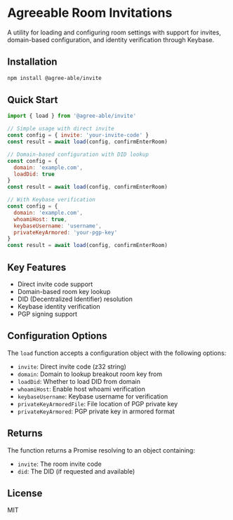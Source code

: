 # Agreeable Room Invitations 

A utility for loading and configuring room settings with support for invites, domain-based configuration, and identity verification through Keybase.

## Installation

```bash
npm install @agree-able/invite
```

## Quick Start

```javascript
import { load } from '@agree-able/invite'

// Simple usage with direct invite
const config = { invite: 'your-invite-code' }
const result = await load(config, confirmEnterRoom)

// Domain-based configuration with DID lookup
const config = { 
  domain: 'example.com',
  loadDid: true
}
const result = await load(config, confirmEnterRoom)

// With Keybase verification
const config = {
  domain: 'example.com',
  whoamiHost: true,
  keybaseUsername: 'username',
  privateKeyArmored: 'your-pgp-key'
}
const result = await load(config, confirmEnterRoom)
```

## Key Features

- Direct invite code support
- Domain-based room key lookup
- DID (Decentralized Identifier) resolution
- Keybase identity verification
- PGP signing support

## Configuration Options

The `load` function accepts a configuration object with the following options:

- `invite`: Direct invite code (z32 string)
- `domain`: Domain to lookup breakout room key from
- `loadDid`: Whether to load DID from domain
- `whoamiHost`: Enable host whoami verification
- `keybaseUsername`: Keybase username for verification
- `privateKeyArmoredFile`: File location of PGP private key
- `privateKeyArmored`: PGP private key in armored format

## Returns

The function returns a Promise resolving to an object containing:
- `invite`: The room invite code
- `did`: The DID (if requested and available)

## License

MIT
